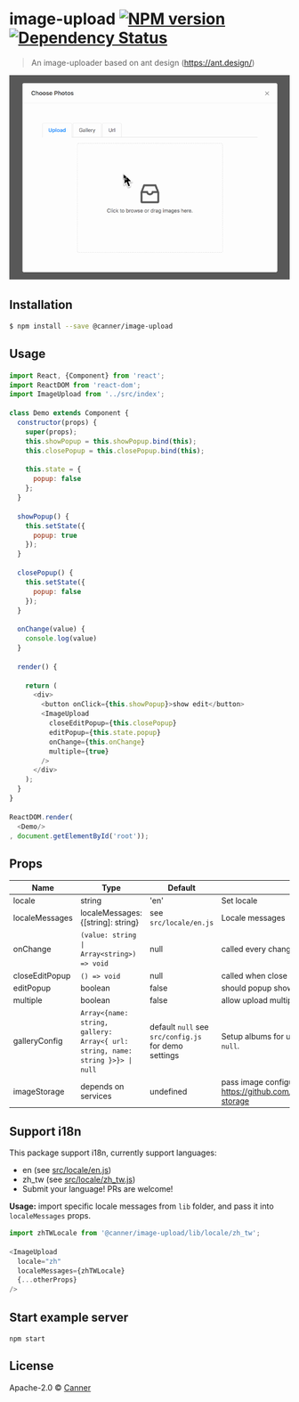 # image-upload [![NPM version][npm-image]][npm-url]  [![Dependency Status][daviddm-image]][daviddm-url]
> An image-uploader based on ant design (https://ant.design/)

![preview](./docs/image-upload.gif)

## Installation

```sh
$ npm install --save @canner/image-upload
```

## Usage

```js
import React, {Component} from 'react';
import ReactDOM from 'react-dom';
import ImageUpload from '../src/index';

class Demo extends Component {
  constructor(props) {
    super(props);
    this.showPopup = this.showPopup.bind(this);
    this.closePopup = this.closePopup.bind(this);

    this.state = {
      popup: false
    };
  }

  showPopup() {
    this.setState({
      popup: true
    });
  }

  closePopup() {
    this.setState({
      popup: false
    });
  }

  onChange(value) {
    console.log(value)
  }

  render() {

    return (
      <div>
        <button onClick={this.showPopup}>show edit</button>
        <ImageUpload
          closeEditPopup={this.closePopup}
          editPopup={this.state.popup}
          onChange={this.onChange}
          multiple={true}
        />
      </div>
    );
  }
}

ReactDOM.render(
  <Demo/>
, document.getElementById('root'));

```

## Props

| Name         | Type    | Default | Description |
| ------------ | ------- | ------- | ----------- |
| locale | string | 'en' | Set locale |
| localeMessages | localeMessages: {[string]: string} | see `src/locale/en.js` | Locale messages |
| onChange | `(value: string \| Array<string>) => void` | null | called every change, if `multiple` to true `value` is an array. |
| closeEditPopup | `() => void` | null | called when close |
| editPopup | boolean | false | should popup show or not |
| multiple | boolean | false | allow upload multiple images or not. |
| galleryConfig | `Array<{name: string, gallery: Array<{ url: string, name: string }>}> \| null` | default `null` see `src/config.js` for demo settings | Setup albums for users to choose, in `Gallery` tab, disable if set to `null`. |
| imageStorage | depends on services | undefined | pass image configurations generate from: https://github.com/Canner/canner/tree/canary/packages/canner-storage |

## Support i18n

This package support i18n, currently support languages:

- en (see [src/locale/en.js](./src/locale/en.js))
- zh_tw (see [src/locale/zh_tw.js](./src/locale/zh_tw.js))
- Submit your language! PRs are welcome!

**Usage:** import specific locale messages from `lib` folder, and pass it into `localeMessages` props.

```js
import zhTWLocale from '@canner/image-upload/lib/locale/zh_tw';

<ImageUpload
  locale="zh"
  localeMessages={zhTWLocale}
  {...otherProps}
/>
```


## Start example server

```
npm start
```

## License

Apache-2.0 © [Canner](https://www.canner.io)


[npm-image]: https://badge.fury.io/js/%40canner%2Fimage-upload.svg
[npm-url]: https://npmjs.org/package/@canner/image-upload
[travis-image]: https://travis-ci.org/Canner/image-upload.svg?branch=master
[travis-url]: https://travis-ci.org/Canner/image-upload
[daviddm-image]: https://david-dm.org/Canner/image-upload.svg?theme=shields.io
[daviddm-url]: https://david-dm.org/Canner/image-upload
